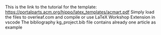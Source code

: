 This is the link to the tutorial for the template: https://portalparts.acm.org/hippo/latex_templates/acmart.pdf
Simply load the files to overleaf.com and compile or use LaTeX Workshop Extension in vscode
The bibliography kg_project.bib file contains already one article as example
